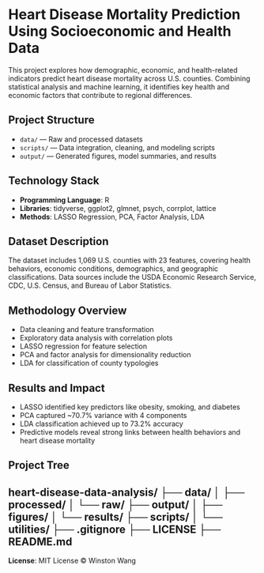 # Heart Disease Mortality Prediction Using Socioeconomic and Health Data

This project explores how demographic, economic, and health-related indicators predict heart disease mortality across U.S. counties. Combining statistical analysis and machine learning, it identifies key health and economic factors that contribute to regional differences.

## Project Structure

- `data/` — Raw and processed datasets
- `scripts/` — Data integration, cleaning, and modeling scripts
- `output/` — Generated figures, model summaries, and results

##  Technology Stack

- **Programming Language**: R
- **Libraries**: tidyverse, ggplot2, glmnet, psych, corrplot, lattice
- **Methods**: LASSO Regression, PCA, Factor Analysis, LDA

##  Dataset Description

The dataset includes 1,069 U.S. counties with 23 features, covering health behaviors, economic conditions, demographics, and geographic classifications. Data sources include the USDA Economic Research Service, CDC, U.S. Census, and Bureau of Labor Statistics.

##  Methodology Overview

- Data cleaning and feature transformation
- Exploratory data analysis with correlation plots
- LASSO regression for feature selection
- PCA and factor analysis for dimensionality reduction
- LDA for classification of county typologies

## Results and Impact

- LASSO identified key predictors like obesity, smoking, and diabetes
- PCA captured ~70.7% variance with 4 components
- LDA classification achieved up to 73.2% accuracy
- Predictive models reveal strong links between health behaviors and heart disease mortality

## Project Tree
heart-disease-data-analysis/
├── data/
│   ├── processed/
│   └── raw/
├── output/
│   ├── figures/
│   └── results/
├── scripts/
│   └── utilities/
├── .gitignore
├── LICENSE
├── README.md
---

**License**: MIT License © Winston Wang
